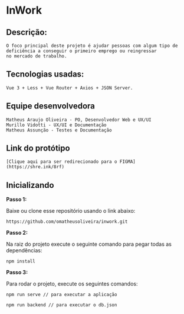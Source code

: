 # InWork

## Descrição:
```
O foco principal deste projeto é ajudar pessoas com algum tipo de deficiência a conseguir o primeiro emprego ou reingressar
no mercado de trabalho.
```

## Tecnologias usadas: 
```
Vue 3 + Less + Vue Router + Axios + JSON Server. 
```

## Equipe desenvolvedora

```
Matheus Araujo Oliveira - PO, Desenvolvedor Web e UX/UI
Murillo Vidotti - UX/UI e Documentação 
Matheus Assunção - Testes e Documentação

```

## Link do protótipo

```
[Clique aqui para ser redirecionado para o FIGMA](https://shre.ink/8rf)
```

## Inicializando

**Passo 1:**

Baixe ou clone esse repositório usando o link abaixo:  

```
https://github.com/omatheusoliveira/inwork.git
```

**Passo 2:**

Na raiz do projeto execute o seguinte comando para pegar todas as dependências:

```
npm install
```

**Passo 3:**

Para rodar o projeto, execute os seguintes comandos:

```
npm run serve // para executar a aplicação

npm run backend // para executar o db.json
```



